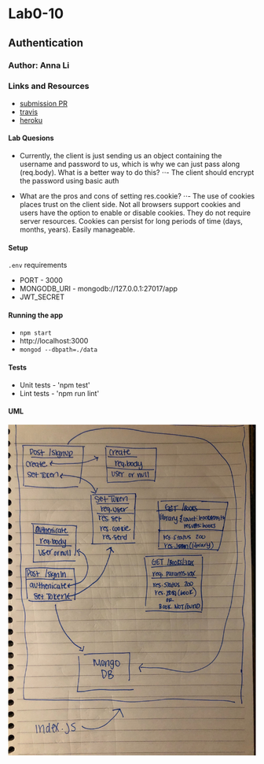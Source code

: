 # Lab0-10

## Authentication

### Author: Anna Li

### Links and Resources

- [submission PR](https://github.com/annali-401js/Lab-10/pull/1)
- [travis](https://travis-ci.com/annali-401js/Lab-10)
- [heroku](https://lab-10-auth.herokuapp.com/)

#### Lab Quesions
- Currently, the client is just sending us an object containing the username and password to us, which is why we can just pass along (req.body). What is a better way to do this? 
⋅⋅- The client should encrypt the password using basic auth

- What are the pros and cons of setting res.cookie?
⋅⋅- The use of cookies places trust on the client side. Not all browsers support cookies and users have the option to enable or disable cookies. They do not require server resources. Cookies can persist for long periods of time (days, months, years). Easily manageable. 

#### Setup
 `.env` requirements
- PORT - 3000
- MONGODB_URI - mongodb://127.0.0.1:27017/app
- JWT_SECRET

#### Running the app
- `npm start`
- http://localhost:3000
- `mongod --dbpath=./data`

#### Tests

- Unit tests - 'npm test'
- Lint tests - 'npm run lint'

#### UML

![UML Diagram](assets/Lab10-UML.jpg)